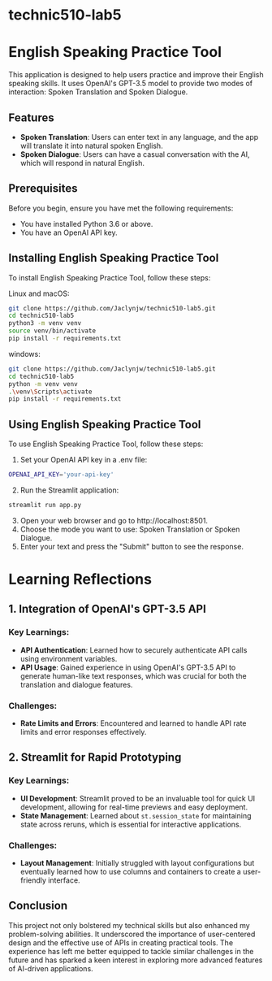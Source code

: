 # technic510-lab5
# English Speaking Practice Tool

This application is designed to help users practice and improve their English speaking skills. It uses OpenAI's GPT-3.5 model to provide two modes of interaction: Spoken Translation and Spoken Dialogue.

## Features

- **Spoken Translation**: Users can enter text in any language, and the app will translate it into natural spoken English.
- **Spoken Dialogue**: Users can have a casual conversation with the AI, which will respond in natural English.

## Prerequisites

Before you begin, ensure you have met the following requirements:
- You have installed Python 3.6 or above.
- You have an OpenAI API key.

## Installing English Speaking Practice Tool

To install English Speaking Practice Tool, follow these steps:

Linux and macOS:

```bash
git clone https://github.com/Jaclynjw/technic510-lab5.git
cd technic510-lab5
python3 -m venv venv
source venv/bin/activate
pip install -r requirements.txt
```
windows:
```bash
git clone https://github.com/Jaclynjw/technic510-lab5.git
cd technic510-lab5
python -m venv venv
.\venv\Scripts\activate
pip install -r requirements.txt
```
## Using English Speaking Practice Tool

To use English Speaking Practice Tool, follow these steps:

1. Set your OpenAI API key in a .env file:
```bash
OPENAI_API_KEY='your-api-key'
```
2. Run the Streamlit application:
```bash
streamlit run app.py
```
3. Open your web browser and go to http://localhost:8501.
4. Choose the mode you want to use: Spoken Translation or Spoken Dialogue.
5. Enter your text and press the "Submit" button to see the response.

# Learning Reflections

## 1. Integration of OpenAI's GPT-3.5 API

### Key Learnings:
- **API Authentication**: Learned how to securely authenticate API calls using environment variables.
- **API Usage**: Gained experience in using OpenAI's GPT-3.5 API to generate human-like text responses, which was crucial for both the translation and dialogue features.

### Challenges:
- **Rate Limits and Errors**: Encountered and learned to handle API rate limits and error responses effectively.

## 2. Streamlit for Rapid Prototyping

### Key Learnings:
- **UI Development**: Streamlit proved to be an invaluable tool for quick UI development, allowing for real-time previews and easy deployment.
- **State Management**: Learned about `st.session_state` for maintaining state across reruns, which is essential for interactive applications.

### Challenges:
- **Layout Management**: Initially struggled with layout configurations but eventually learned how to use columns and containers to create a user-friendly interface.

## Conclusion

This project not only bolstered my technical skills but also enhanced my problem-solving abilities. It underscored the importance of user-centered design and the effective use of APIs in creating practical tools. The experience has left me better equipped to tackle similar challenges in the future and has sparked a keen interest in exploring more advanced features of AI-driven applications.
